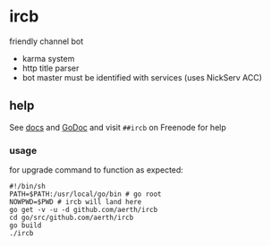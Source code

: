 # ircb

friendly channel bot

  * karma system
  * http title parser
  * bot master must be identified with services (uses NickServ ACC)

## help

See [docs](https://aerth.github.io/ircb/) and [GoDoc](https://godoc.org/github.com/aerth/ircb/lib/ircb) and visit `##ircb` on Freenode for help

### usage

for upgrade command to function as expected:

```
#!/bin/sh
PATH=$PATH:/usr/local/go/bin # go root
NOWPWD=$PWD # ircb will land here
go get -v -u -d github.com/aerth/ircb
cd go/src/github.com/aerth/ircb 
go build
./ircb
```

